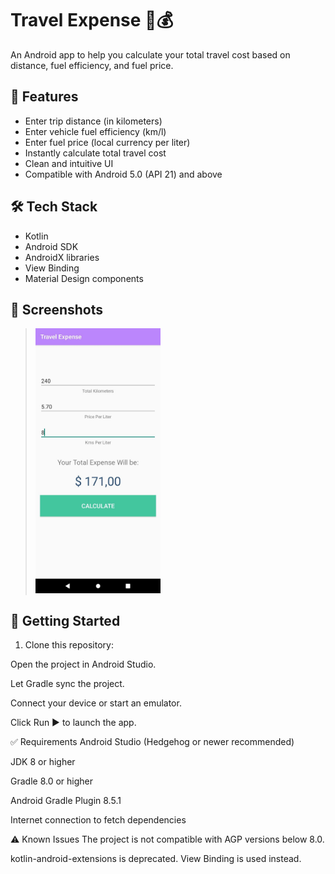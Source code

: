 # Travel Expense 🚗💰

An Android app to help you calculate your total travel cost based on distance, fuel efficiency, and fuel price.

## 📱 Features

- Enter trip distance (in kilometers)
- Enter vehicle fuel efficiency (km/l)
- Enter fuel price (local currency per liter)
- Instantly calculate total travel cost
- Clean and intuitive UI
- Compatible with Android 5.0 (API 21) and above

## 🛠️ Tech Stack

- Kotlin
- Android SDK
- AndroidX libraries
- View Binding
- Material Design components

## 📸 Screenshots

> <img src="./screenshots/travel_expense_screenshot.jpg" width="200"/>


## 🚀 Getting Started

1. Clone this repository:

Open the project in Android Studio.

Let Gradle sync the project.

Connect your device or start an emulator.

Click Run ▶️ to launch the app.

✅ Requirements
Android Studio (Hedgehog or newer recommended)

JDK 8 or higher

Gradle 8.0 or higher

Android Gradle Plugin 8.5.1

Internet connection to fetch dependencies

⚠️ Known Issues
The project is not compatible with AGP versions below 8.0.

kotlin-android-extensions is deprecated. View Binding is used instead.

